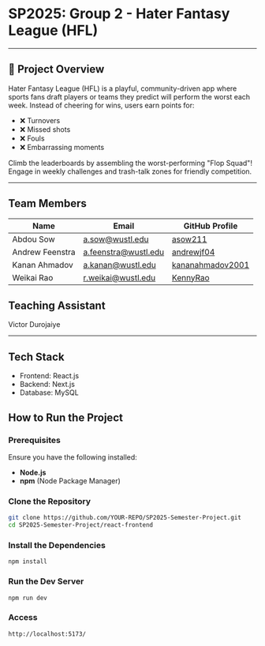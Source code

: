 # SP2025: Group 2 - Hater Fantasy League (HFL)

---

## 📌 Project Overview 

Hater Fantasy League (HFL) is a playful, community-driven app where sports fans draft players or teams they predict will perform the worst each week. Instead of cheering for wins, users earn points for:
- ❌ Turnovers  
- ❌ Missed shots  
- ❌ Fouls  
- ❌ Embarrassing moments  

Climb the leaderboards by assembling the worst-performing "Flop Squad"!  
Engage in weekly challenges and trash-talk zones for friendly competition.  

---

## Team Members
| Name            | Email                  | GitHub Profile |
|----------------|------------------------|---------------|
| Abdou Sow  | [a.sow@wustl.edu](mailto:a.sow@wustl.edu) | [asow211](https://github.com/asow211) |
| Andrew Feenstra | [a.feenstra@wustl.edu](mailto:a.feenstra@wustl.edu) | [andrewjf04](https://github.com/andrewjf04) |
| Kanan Ahmadov | [a.kanan@wustl.edu](mailto:a.kanan@wustl.edu) | [kananahmadov2001](https://github.com/kananahmadov2001) |
| Weikai Rao | [r.weikai@wustl.edu](mailto:r.weikai@wustl.edu) | [KennyRao](https://github.com/KennyRao) |

## Teaching Assistant
Victor Durojaiye 

---

## Tech Stack

- Frontend: React.js
- Backend: Next.js
- Database: MySQL

## How to Run the Project

### Prerequisites  
Ensure you have the following installed:
- **Node.js**
- **npm** (Node Package Manager)

### Clone the Repository  
```bash
git clone https://github.com/YOUR-REPO/SP2025-Semester-Project.git
cd SP2025-Semester-Project/react-frontend
```
### Install the Dependencies
```
npm install
```
### Run the Dev Server
```
npm run dev
```
### Access
```
http://localhost:5173/
```
